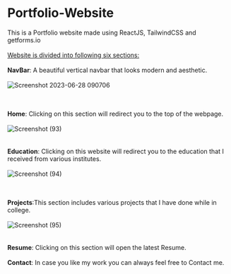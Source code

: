 # Portfolio-Website
This is a Portfolio website made using ReactJS, TailwindCSS and getforms.io<br><br>
<u>Website is divided into following six sections: </u><br><br>
**NavBar**: A beautiful vertical navbar that looks modern and aesthetic. <br><br>
![Screenshot 2023-06-28 090706](https://github.com/NirbhayPS/Portfolio-Website/assets/77682208/efba6945-ea84-4555-8bad-0c6a0c1a95c1)
<br> <br><br>

**Home**: Clicking on this section will redirect you to the top of the webpage. <br><br>
![Screenshot (93)](https://github.com/NirbhayPS/Portfolio-Website/assets/77682208/3141a7f1-d9d0-40d1-9085-a6d57b635660)
<br><br><br>
**Education**: Clicking on this website will redirect you to the education that I received from various institutes.<br><br>
![Screenshot (94)](https://github.com/NirbhayPS/Portfolio-Website/assets/77682208/cc68d952-8cf4-4ebd-b72e-40e9ca2df083)
<br><br><br>

**Projects**:This section includes various projects that I have done while in college.<br><br>
![Screenshot (95)](https://github.com/NirbhayPS/Portfolio-Website/assets/77682208/afb4b326-ef6e-484b-9a68-9aa7d9156178)
<br>
<br>
<br>
**Resume**: Clicking on this section will open the latest Resume.<br><br>
**Contact**: In case you like my work you can always feel free to Contact me.<br><br>

